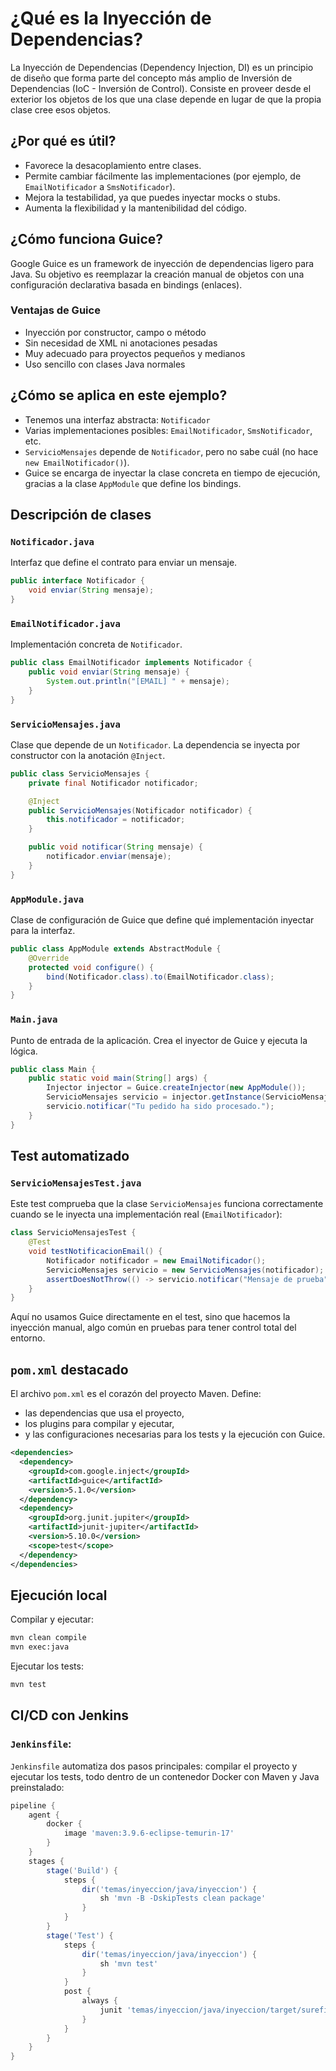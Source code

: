 # ¿Qué es la Inyección de Dependencias?

La Inyección de Dependencias (Dependency Injection, DI) es un principio de diseño que forma parte del concepto más amplio de Inversión de Dependencias (IoC - Inversión de Control). Consiste en proveer desde el exterior los objetos de los que una clase depende en lugar de que la propia clase cree esos objetos.

## ¿Por qué es útil?

- Favorece la desacoplamiento entre clases.
- Permite cambiar fácilmente las implementaciones (por ejemplo, de `EmailNotificador` a `SmsNotificador`).
- Mejora la testabilidad, ya que puedes inyectar mocks o stubs.
- Aumenta la flexibilidad y la mantenibilidad del código.

## ¿Cómo funciona Guice?

Google Guice es un framework de inyección de dependencias ligero para Java. Su objetivo es reemplazar la creación manual de objetos con una configuración declarativa basada en bindings (enlaces).

### Ventajas de Guice

- Inyección por constructor, campo o método
- Sin necesidad de XML ni anotaciones pesadas
- Muy adecuado para proyectos pequeños y medianos
- Uso sencillo con clases Java normales

## ¿Cómo se aplica en este ejemplo?

- Tenemos una interfaz abstracta: `Notificador`
- Varias implementaciones posibles: `EmailNotificador`, `SmsNotificador`, etc.
- `ServicioMensajes` depende de `Notificador`, pero no sabe cuál (no hace `new EmailNotificador()`).
- Guice se encarga de inyectar la clase concreta en tiempo de ejecución, gracias a la clase `AppModule` que define los bindings.

## Descripción de clases

### `Notificador.java`
Interfaz que define el contrato para enviar un mensaje.

```java
public interface Notificador {
    void enviar(String mensaje);
}
```

### `EmailNotificador.java`
Implementación concreta de `Notificador`.

```java
public class EmailNotificador implements Notificador {
    public void enviar(String mensaje) {
        System.out.println("[EMAIL] " + mensaje);
    }
}
```

### `ServicioMensajes.java`
Clase que depende de un `Notificador`. La dependencia se inyecta por constructor con la anotación `@Inject`.

```java
public class ServicioMensajes {
    private final Notificador notificador;

    @Inject
    public ServicioMensajes(Notificador notificador) {
        this.notificador = notificador;
    }

    public void notificar(String mensaje) {
        notificador.enviar(mensaje);
    }
}
```

### `AppModule.java`
Clase de configuración de Guice que define qué implementación inyectar para la interfaz.

```java
public class AppModule extends AbstractModule {
    @Override
    protected void configure() {
        bind(Notificador.class).to(EmailNotificador.class);
    }
}
```

### `Main.java`
Punto de entrada de la aplicación. Crea el inyector de Guice y ejecuta la lógica.

```java
public class Main {
    public static void main(String[] args) {
        Injector injector = Guice.createInjector(new AppModule());
        ServicioMensajes servicio = injector.getInstance(ServicioMensajes.class);
        servicio.notificar("Tu pedido ha sido procesado.");
    }
}
```

## Test automatizado

### `ServicioMensajesTest.java`
Este test comprueba que la clase `ServicioMensajes` funciona correctamente cuando se le inyecta una implementación real (`EmailNotificador`):

```java
class ServicioMensajesTest {
    @Test
    void testNotificacionEmail() {
        Notificador notificador = new EmailNotificador();
        ServicioMensajes servicio = new ServicioMensajes(notificador);
        assertDoesNotThrow(() -> servicio.notificar("Mensaje de prueba"));
    }
}
```

Aquí no usamos Guice directamente en el test, sino que hacemos la inyección manual, algo común en pruebas para tener control total del entorno.

## `pom.xml` destacado

El archivo `pom.xml` es el corazón del proyecto Maven. Define:

- las dependencias que usa el proyecto,
- los plugins para compilar y ejecutar,
- y las configuraciones necesarias para los tests y la ejecución con Guice.

```xml
<dependencies>
  <dependency>
    <groupId>com.google.inject</groupId>
    <artifactId>guice</artifactId>
    <version>5.1.0</version>
  </dependency>
  <dependency>
    <groupId>org.junit.jupiter</groupId>
    <artifactId>junit-jupiter</artifactId>
    <version>5.10.0</version>
    <scope>test</scope>
  </dependency>
</dependencies>
```

## Ejecución local

Compilar y ejecutar:

```bash
mvn clean compile
mvn exec:java
```

Ejecutar los tests:

```bash
mvn test
```

## CI/CD con Jenkins

### `Jenkinsfile`:

`Jenkinsfile` automatiza dos pasos principales: compilar el proyecto y ejecutar los tests, todo dentro de un contenedor Docker con Maven y Java preinstalado:

```groovy
pipeline {
    agent {
        docker {
            image 'maven:3.9.6-eclipse-temurin-17'
        }
    }
    stages {
        stage('Build') {
            steps {
                dir('temas/inyeccion/java/inyeccion') {
                    sh 'mvn -B -DskipTests clean package'
                }
            }
        }
        stage('Test') {
            steps {
                dir('temas/inyeccion/java/inyeccion') {
                    sh 'mvn test'
                }
            }
            post {
                always {
                    junit 'temas/inyeccion/java/inyeccion/target/surefire-reports/*.xml'
                }
            }
        }
    }
}
```
